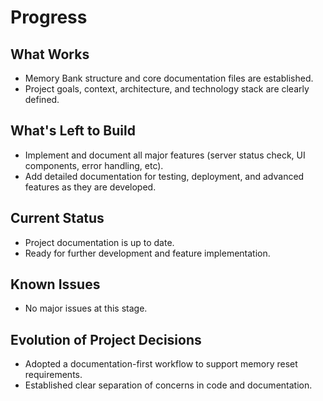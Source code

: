 # Progress

## What Works
- Memory Bank structure and core documentation files are established.
- Project goals, context, architecture, and technology stack are clearly defined.

## What's Left to Build
- Implement and document all major features (server status check, UI components, error handling, etc).
- Add detailed documentation for testing, deployment, and advanced features as they are developed.

## Current Status
- Project documentation is up to date.
- Ready for further development and feature implementation.

## Known Issues
- No major issues at this stage.

## Evolution of Project Decisions
- Adopted a documentation-first workflow to support memory reset requirements.
- Established clear separation of concerns in code and documentation.
